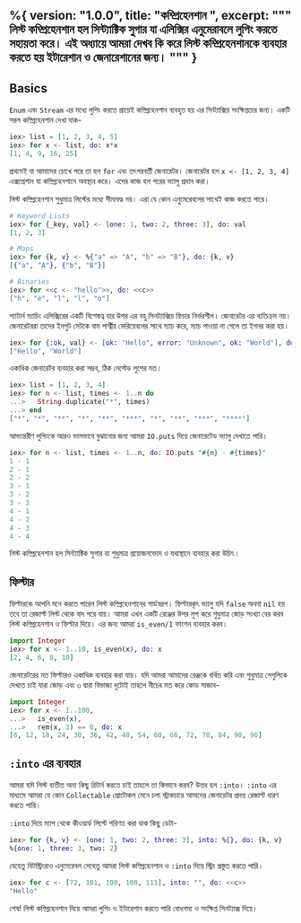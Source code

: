 %{
  version: "1.0.0",
  title: "কম্প্রিহেনশান ",
  excerpt: """
  লিস্ট কম্প্রিহেনশান হল সিন্ট্যাক্টিক সুগার যা এলিক্সির এনুমেরাবলে লুপিং করতে সহায়তা করে। এই অধ্যায়ে আমরা দেখব কি করে লিস্ট কম্প্রিহেনশানকে ব্যবহার করতে হয় ইটারেশান ও জেনারেশানের জন্য। 
  """
}
---

## Basics

`Enum` এবং `Stream` এর মধ্যে লুপিং করতে প্রায়েই কম্প্রিহেনশান ব্যবহৃত হয় এর সিন্ট্যাক্সিয় সংক্ষিপ্ততার জন্য। একটি সরল কম্প্রিহেনশান দেখা যাক-

```elixir
iex> list = [1, 2, 3, 4, 5]
iex> for x <- list, do: x*x
[1, 4, 9, 16, 25]
```

প্রথমেই যা আমাদের চোখে পরে তা হল `for` এবং তৎপরবর্তী জেনারেটর। জেনারেটর হল `x <- [1, 2, 3, 4]` এক্সপ্রেশান যা কম্প্রিহেনশানে অবস্থান করে। এদের কাজ হল পরের ভ্যালু প্রদান করা। 

লিস্ট কম্প্রিহেনশান শুধুমাত্র লিস্টের মধ্যে সীমাবদ্ধ নয়। এরা যে কোন এনুমেরেবলের সাথেই কাজ করতে পারে। 

```elixir
# Keyword Lists
iex> for {_key, val} <- [one: 1, two: 2, three: 3], do: val
[1, 2, 3]

# Maps
iex> for {k, v} <- %{"a" => "A", "b" => "B"}, do: {k, v}
[{"a", "A"}, {"b", "B"}]

# Binaries
iex> for <<c <- "hello">>, do: <<c>>
["h", "e", "l", "l", "o"]
```

প্যাটার্ন ম্যাচিং এলিক্সিরের একটি বিশেষত্ব যার উপর এর বহু সিনট্যাক্সিয় ফিচার নির্ভরশীল। জেনারেটর এর ব্যতিক্রম নয়। জেনারেটররা তাদের ইনপুট সেটকে বাম পার্শ্বীয় ভেরিয়েবলের সাথে ম্যাচ করে, ম্যাচ পাওয়া না গেলে তা ইগনর করা হয়। 

```elixir
iex> for {:ok, val} <- [ok: "Hello", error: "Unknown", ok: "World"], do: val
["Hello", "World"]
```

একাধিক জেনারেটর ব্যবহার করা সম্ভব, ঠিক নেস্টেড লুপের মত। 

```elixir
iex> list = [1, 2, 3, 4]
iex> for n <- list, times <- 1..n do
...>   String.duplicate("*", times)
...> end
["*", "*", "**", "*", "**", "***", "*", "**", "***", "****"]
```

আভ্যন্তরীণ লুপিংকে আরও ভালভাবে বুঝানোর জন্য আমরা `IO.puts` দিয়ে জেনারেটেড ভ্যালু দেখাতে পারি। 

```elixir
iex> for n <- list, times <- 1..n, do: IO.puts "#{n} - #{times}"
1 - 1
2 - 1
2 - 2
3 - 1
3 - 2
3 - 3
4 - 1
4 - 2
4 - 3
4 - 4
```

লিস্ট কম্প্রিহেনশান হল সিন্ট্যাক্টিক সুগার যা শুধুমাত্র প্রয়োজনভেদে ও যথাস্থানে ব্যবহার করা উচিৎ। 

## ফিল্টার 

ফিল্টারকে আপনি মনে করতে পারেন লিস্ট কম্প্রিহেনশানের গার্ডস্বরপ। ফিল্টারকৃৎ ভ্যালু যদি  `false` অথবা `nil` হয় তবে তা রেজাল্ট লিস্ট থেকে বাদ পরে যায়। আমরা এখন একটি রেঞ্জের উপর লুপ করে শুধুমাত্র জোড় সংখ্যা বের করব লিস্ট কম্প্রিহেনশান ও ফিল্টার দিয়ে। এর জন্য আমরা `is_even/1` ফাংশন ব্যবহার করব। 

```elixir
import Integer
iex> for x <- 1..10, is_even(x), do: x
[2, 4, 6, 8, 10]
```

জেনারেটরের মত ফিল্টারও একাধিক ব্যবহার করা যায়। যদি আমরা আমাদের রেঞ্জকে বর্ধিত করি এবং শুধুমাত্র সেগুলিকে দেখতে চাই যারা জোড় এবং ৩ দ্বারা বিভাজ্য দুটোই তাহলে নীচের মত করে কোড সাজাব- 

```elixir
import Integer
iex> for x <- 1..100,
...>   is_even(x),
...>   rem(x, 3) == 0, do: x
[6, 12, 18, 24, 30, 36, 42, 48, 54, 60, 66, 72, 78, 84, 90, 96]
```

## `:into` এর ব্যবহার 

আমরা যদি লিস্ট ব্যতীত অন্য কিছু রিটার্ন করতে চাই তাহলে তা কিভাবে করব? উত্তর হল `:into`। `:into` এর মাধ্যমে আমরা যে কোন `Collectable` প্রোটোকল মেনে চলা স্ট্রাকচারে আমাদের জেনারেটর প্রদত্ত রেজাল্ট ধারণ করতে পারি। 

`:into` দিয়ে ম্যাপ থেকে কীওয়ার্ড লিস্টে পরিণত করা যাক কিছু ডেটা- 

```elixir
iex> for {k, v} <- [one: 1, two: 2, three: 3], into: %{}, do: {k, v}
%{one: 1, three: 3, two: 2}
```

যেহেতু বিটস্ট্রিংরাও এনুমেরেবল সেহেতু আমরা লিস্ট কম্প্রিহেনশান ও `:into` দিয়ে স্ট্রিং প্রস্তুত করতে পারি। 

```elixir
iex> for c <- [72, 101, 108, 108, 111], into: "", do: <<c>>
"Hello"
```

শেষ! লিস্ট কম্প্রিহেনশান দিয়ে আমরা লুপিং ও ইটারেশান করতে পারি বোধগম্য ও সংক্ষিপ্ত সিনট্যাক্স দিয়ে। 
